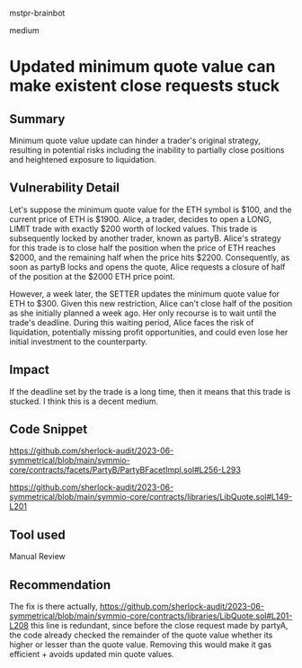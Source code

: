 mstpr-brainbot

medium

# Updated minimum quote value can make existent close requests stuck

## Summary
Minimum quote value update can hinder a trader's original strategy, resulting in potential risks including the inability to partially close positions and heightened exposure to liquidation.

## Vulnerability Detail
Let's suppose the minimum quote value for the ETH symbol is $100, and the current price of ETH is $1900. Alice, a trader, decides to open a LONG, LIMIT trade with exactly $200 worth of locked values. This trade is subsequently locked by another trader, known as partyB. Alice's strategy for this trade is to close half the position when the price of ETH reaches $2000, and the remaining half when the price hits $2200. Consequently, as soon as partyB locks and opens the quote, Alice requests a closure of half of the position at the $2000 ETH price point.

However, a week later, the SETTER updates the minimum quote value for ETH to $300. Given this new restriction, Alice can't close half of the position as she initially planned a week ago. Her only recourse is to wait until the trade's deadline. During this waiting period, Alice faces the risk of liquidation, potentially missing profit opportunities, and could even lose her initial investment to the counterparty.
## Impact
If the deadline set by the trade is a long time, then it means that this trade is stucked. I think this is a decent medium.
## Code Snippet
https://github.com/sherlock-audit/2023-06-symmetrical/blob/main/symmio-core/contracts/facets/PartyB/PartyBFacetImpl.sol#L256-L293


https://github.com/sherlock-audit/2023-06-symmetrical/blob/main/symmio-core/contracts/libraries/LibQuote.sol#L149-L201
## Tool used

Manual Review

## Recommendation
The fix is there actually, https://github.com/sherlock-audit/2023-06-symmetrical/blob/main/symmio-core/contracts/libraries/LibQuote.sol#L201-L208
this line is redundant, since before the close request made by partyA, the code already checked the remainder of the quote value whether its higher or lesser than the quote value. Removing this would make it gas efficient + avoids updated min quote values.